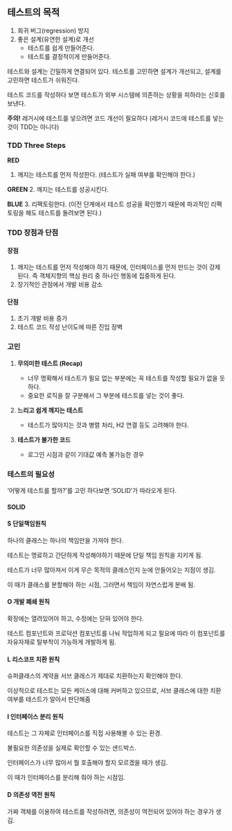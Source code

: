## 테스트의 목적

1. 회귀 버그(regression) 방지
2. 좋은 설계(유연한 설계)로 개선
    - 테스트를 쉽게 만들어준다.
    - 테스트를 결정적이게 만들어준다.

테스트와 설계는 긴밀하게 연결되어 있다. 테스트를 고민하면 설계가 개선되고, 설계를 고민하면 테스트가 쉬워진다.

테스트 코드를 작성하다 보면 테스트가 외부 시스템에 의존하는 상황을 피하라는 신호를 보낸다.

**주의!** 레거시에 테스트를 넣으려면 코드 개선이 필요하다 (레거시 코드에 테스트를 넣는 것이 TDD는 아니다)

### TDD Three Steps

**RED**
1. 깨지는 테스트를 먼저 작성한다. (테스트가 실패 여부를 확인해야 한다.)

**GREEN**
2. 깨지는 테스트를 성공시킨다.

**BLUE**
3. 리팩토링한다. (이전 단계에서 테스트 성공을 확인했기 때문에 파괴적인 리팩토링을 해도 테스트를 돌려보면 된다.)

### TDD 장점과 단점

#### 장점

1. 깨지는 테스트를 먼저 작성해야 하기 때문에, 인터페이스를 먼저 만드는 것이 강제된다. 즉 객체지향의 핵심 원리 중 하나인 행동에 집중하게 된다.
2. 장기적인 관점에서 개발 비용 감소

#### 단점

1. 초기 개발 비용 증가
2. 테스트 코드 작성 난이도에 따른 진입 장벽

### 고민

1. **무의미한 테스트 (Recap)**
    - 너무 명확해서 테스트가 필요 없는 부분에는 꼭 테스트를 작성할 필요가 없을 듯 하다.
    - 중요한 로직을 잘 구분해서 그 부분에 테스트를 넣는 것이 좋다.

2. **느리고 쉽게 깨지는 테스트**
    - 테스트가 많아지는 것과 병렬 처리, H2 연결 등도 고려해야 한다.

3. **테스트가 불가한 코드**
    - 로그인 시점과 같이 기대값 예측 불가능한 경우

### 테스트의 필요성

‘어떻게 테스트를 할까?’를 고민 하다보면 ‘SOLID’가 따라오게 된다.

#### SOLID

#### S 단일책임원칙

하나의 클래스는 하나의 책임만을 가져야 한다.

테스트는 명료하고 간단하게 작성해야하기 때문에 단일 책임 원칙을 지키게 됨.

테스트가 너무 많아져서 이게 무슨 목적의 클래스인지 눈에 안들어오는 지점이 생김.

이 때가 클래스를 분할해야 하는 시점, 그러면서 책임이 자연스럽게 분배 됨.

#### O 개발 폐쇄 원칙

확장에는 열려있어야 하고, 수정에는 닫혀 있어야 한다.

테스트 컴포넌트와 프로덕션 컴포넌트를 나눠 작업하게 되고 필요에 따라 이 컴포넌트를 자유자재로 탈부착이 가능하게 개발하게 됨.

#### L 리스코프 치환 원칙

슈퍼클래스의 계약을 서브 클래스가 제대로 치환하는지 확인해야 한다.

이상적으로 테스트는 모든 케이스에 대해 커버하고 있으므로, 서브 클래스에 대한 치환 여부를 테스트가 알아서 판단해줌

#### I 인터페이스 분리 원칙

테스트는 그 자체로 인터페이스를 직접 사용해볼 수 있는 환경.

불필요한 의존성을 실제로 확인할 수 있는 샌드박스.

인터페이스가 너무 많아서 뭘 호출해야 할지 모르겠을 때가 생김.

이 때가 인터페이스를 분리해 줘야 하는 시점임.

#### D 의존성 역전 원칙

가짜 객체를 이용하여 테스트를 작성하려면, 의존성이 역전되어 있어야 하는 경우가 생김.